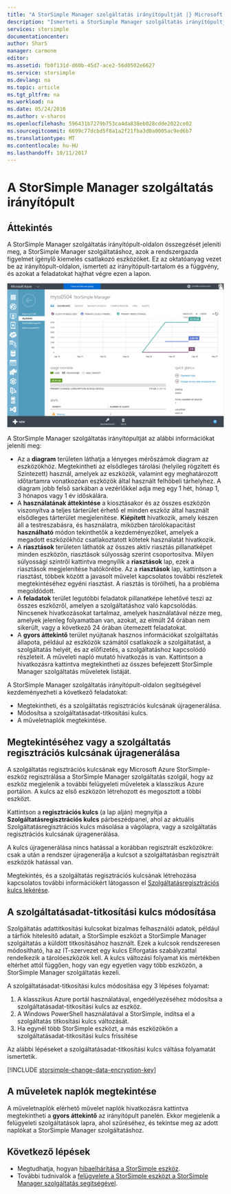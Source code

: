 ```yaml
---
title: "A StorSimple Manager szolgáltatás irányítópultját |} Microsoft Docs"
description: "Ismerteti a StorSimple Manager szolgáltatás irányítópultját, és ismerteti a StorSimple megoldásban állapotának figyelése céljából."
services: storsimple
documentationcenter: 
author: SharS
manager: carmonm
editor: 
ms.assetid: fb0f131d-d60b-45d7-ace2-56d0502e6627
ms.service: storsimple
ms.devlang: na
ms.topic: article
ms.tgt_pltfrm: na
ms.workload: na
ms.date: 05/24/2016
ms.author: v-sharos
ms.openlocfilehash: 596431b7279b753ca4da838eb028cdde2022ce02
ms.sourcegitcommit: 6699c77dcbd5f8a1a2f21fba3d0a0005ac9ed6b7
ms.translationtype: MT
ms.contentlocale: hu-HU
ms.lasthandoff: 10/11/2017
---
```

# <a name="use-the-storsimple-manager-service-dashboard"></a>A StorSimple Manager szolgáltatás irányítópult
## <a name="overview"></a>Áttekintés
A StorSimple Manager szolgáltatás irányítópult-oldalon összegzését jeleníti meg, a StorSimple Manager szolgáltatáshoz, azok a rendszergazda figyelmet igénylő kiemelés csatlakozó eszközöket. Ez az oktatóanyag vezet be az irányítópult-oldalon, ismerteti az irányítópult-tartalom és a függvény, és azokat a feladatokat hajthat végre ezen a lapon.

![Szolgáltatási irányítópult](./media/storsimple-service-dashboard/HCS_ServiceDashboard.png)

A StorSimple Manager szolgáltatás irányítópultját az alábbi információkat jeleníti meg:

* Az a **diagram** területen láthatja a lényeges mérőszámok diagram az eszközökhöz. Megtekintheti az elsődleges tárolási (helyileg rögzített és Szintezett) használ, amelyek az eszközök, valamint egy meghatározott időtartamra vonatkozóan eszközök által használt felhőbeli tárhelyhez. A diagram jobb felső sarkában a vezérlőkkel adja meg egy 1 hét, hónap 1, 3 hónapos vagy 1 év időskálára.
* A **használatának áttekintése** a kiosztásakor és az összes eszközön viszonyítva a teljes tárterület érhető el minden eszköz által használt elsődleges tárterület megjelenítése. **Kiépített** hivatkozik, amely készen áll a testreszabásra, és használatra, miközben tárolókapacitást **használható** módon tekinthetők a kezdeményezőket, amelyek a megadott eszközökhöz csatlakoztatott kötetek használatát hivatkozik.
* A **riasztások** területen láthatók az összes aktív riasztás pillanatképet minden eszközön, riasztások súlyosság szerint csoportosítva. Milyen súlyossági szintről kattintva megnyílik a **riasztások** lap, ezek a riasztások megjelenítése hatókörébe. Az a **riasztások** lap, kattintson a riasztást, többek között a javasolt művelet kapcsolatos további részletek megtekintéséhez egyéni riasztást. A riasztás is törölheti, ha a probléma megoldódott.
* A **feladatok** terület legutóbbi feladatok pillanatképe lehetővé teszi az összes eszközről, amelyen a szolgáltatáshoz való kapcsolódás. Nincsenek hivatkozásokat tartalmaz, amelyek használatával nézze meg, amelyek jelenleg folyamatban van, azokat, az elmúlt 24 órában nem sikerült, vagy a következő 24 órában ütemezett feladatokat.
* A **gyors áttekintő** terület nyújtanak hasznos információkat szolgáltatás állapota, például az eszközök számától csatlakozik a szolgáltatást, a szolgáltatás helyét, és az előfizetés, a szolgáltatáshoz kapcsolódó részleteit. A műveleti napló mutató hivatkozás is van. Kattintson a hivatkozásra kattintva megtekintheti az összes befejezett StorSimple Manager szolgáltatás műveletek listáját.

A StorSimple Manager szolgáltatás irányítópult-oldalon segítségével kezdeményezheti a következő feladatokat:

* Megtekintheti, és a szolgáltatás regisztrációs kulcsának újragenerálása.
* Módosítsa a szolgáltatásadat-titkosítási kulcs.
* A műveletnaplók megtekintése.

## <a name="view-or-regenerate-the-service-registration-key"></a>Megtekintéséhez vagy a szolgáltatás regisztrációs kulcsának újragenerálása
A szolgáltatás regisztrációs kulcsának egy Microsoft Azure StorSimple-eszköz regisztrálása a StorSimple Manager szolgáltatás szolgál, hogy az eszköz megjelenik a további felügyeleti műveletek a klasszikus Azure portálon. A kulcs az első eszközön létrehozott és megosztott a többi eszközt.

Kattintson a **regisztrációs kulcs** (a lap alján) megnyitja a **Szolgáltatásregisztrációs kulcs** párbeszédpanel, ahol az aktuális Szolgáltatásregisztrációs kulcs másolása a vágólapra, vagy a szolgáltatás regisztrációs kulcsának újragenerálása.

A kulcs újragenerálása nincs hatással a korábban regisztrált eszközökre: csak a után a rendszer újragenerálja a kulcsot a szolgáltatásban regisztrált eszközök hatással van.

Megtekintés, és a szolgáltatás regisztrációs kulcsának létrehozása kapcsolatos további információkért látogasson el [Szolgáltatásregisztrációs kulcs lekérése](storsimple-manage-service.md#get-the-service-registration-key).

## <a name="change-the-service-data-encryption-key"></a>A szolgáltatásadat-titkosítási kulcs módosítása
Szolgáltatás adattitkosítási kulcsokat bizalmas felhasználói adatok, például a tárfiók hitelesítő adatait, a StorSimple eszközt a StorSimple Manager szolgáltatás a küldött titkosításához használt. Ezek a kulcsok rendszeresen módosítható, ha az IT-szervezet egy kulcs Elforgatás szabályzattal rendelkezik a tárolóeszközök kell. A kulcs változási folyamat kis mértékben eltérhet attól függően, hogy van egy egyetlen vagy több eszközön, a StorSimple Manager szolgáltatás kezeli.

A szolgáltatásadat-titkosítási kulcs módosítása egy 3 lépéses folyamat:

1. A klasszikus Azure portál használatával, engedélyezéséhez módosítsa a szolgáltatásadat-titkosítási kulcs az eszköz.
2. A Windows PowerShell használatával a StorSimple, indítsa el a szolgáltatás titkosítási kulcs változását.
3. Ha egynél több StorSimple eszközt, a más eszközökön a szolgáltatásadat-titkosítási kulcs frissítése

Az alábbi lépéseket a szolgáltatásadat-titkosítási kulcs váltása folyamatát ismertetik.

[!INCLUDE [storsimple-change-data-encryption-key](../../includes/storsimple-change-data-encryption-key.md)]

## <a name="view-the-operations-logs"></a>A műveletek naplók megtekintése
A műveletnaplók elérhető művelet naplók hivatkozásra kattintva megtekintheti a **gyors áttekintő** az irányítópult panelén. Ekkor megjelenik a felügyeleti szolgáltatások lapra, ahol szűréséhez, és tekintse meg az adott naplókat a StorSimple Manager szolgáltatáshoz.

## <a name="next-steps"></a>Következő lépések
* Megtudhatja, hogyan [hibaelhárítása a StorSimple eszköz](storsimple-troubleshoot-operational-device.md).
* További tudnivalók a [felügyelete a StorSimple eszközt a StorSimple Manager szolgáltatás segítségével](storsimple-manager-service-administration.md).

